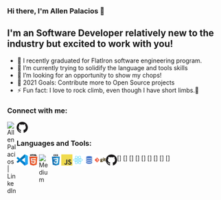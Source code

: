 ### Hi there, I'm Allen Palacios 👋

## I'm an Software Developer relatively new to the industry but excited to work with you!
- 🔭 I recently graduated for FlatIron software engineering program.
- 🌱 I’m currently trying to solidify the language and tools skills
- 👯 I’m looking for an opportunity to show my chops!
- 🥅 2021 Goals: Contribute more to Open Source projects
- ⚡ Fun fact: I love to rock climb, even though I have short limbs.🤣

### Connect with me:

[<img align="left" alt="Allen Palacios | LinkedIn" width="22px" src="https://cdn.jsdelivr.net/npm/simple-icons@v3/icons/linkedin.svg" />][LinkedIn]
[<img align="left" alt="GitHub" width="26px" src="https://raw.githubusercontent.com/github/explore/78df643247d429f6cc873026c0622819ad797942/topics/github/github.png" />][Github]

<br />

### Languages and Tools:

[<img align="left" alt="Visual Studio Code" width="26px" src="https://raw.githubusercontent.com/github/explore/80688e429a7d4ef2fca1e82350fe8e3517d3494d/topics/visual-studio-code/visual-studio-code.png" />]
[<img align="left" alt="HTML5" width="26px" src="https://raw.githubusercontent.com/github/explore/80688e429a7d4ef2fca1e82350fe8e3517d3494d/topics/html/html.png" />]
[<img align="left" alt="Medium" width="26px" src="https://www.google.com/search?q=medium+logo+png&sxsrf=AOaemvJT6TL1nty-j9S_C8u55tBj4rDByA:1630358909304&tbm=isch&source=iu&ictx=1&fir=4WcUxgYqxmQ07M%252CP4eei_b3GP5OBM%252C_&vet=1&usg=AI4_-kSWb6IHsH4oNtCbN7MH4INszImiHQ&sa=X&ved=2ahUKEwivwZSd2NnyAhVHRjABHZ8QArQQ9QF6BAgXEAE#imgrc=4WcUxgYqxmQ07M" />]
[<img align="left" alt="CSS3" width="26px" src="https://raw.githubusercontent.com/github/explore/80688e429a7d4ef2fca1e82350fe8e3517d3494d/topics/css/css.png" />]
[<img align="left" alt="JavaScript" width="26px" src="https://raw.githubusercontent.com/github/explore/80688e429a7d4ef2fca1e82350fe8e3517d3494d/topics/javascript/javascript.png" />]
[<img align="left" alt="React" width="26px" src="https://raw.githubusercontent.com/github/explore/80688e429a7d4ef2fca1e82350fe8e3517d3494d/topics/react/react.png" />] 
[<img align="left" alt="SQL" width="26px" src="https://raw.githubusercontent.com/github/explore/80688e429a7d4ef2fca1e82350fe8e3517d3494d/topics/sql/sql.png" />]
[<img align="left" alt="Git" width="26px" src="https://raw.githubusercontent.com/github/explore/80688e429a7d4ef2fca1e82350fe8e3517d3494d/topics/git/git.png" />]
[<img align="left" alt="GitHub" width="26px" src="https://raw.githubusercontent.com/github/explore/78df643247d429f6cc873026c0622819ad797942/topics/github/github.png" />]

<br />
<br />

[linkedin]: https://www.linkedin.com/in/allen-palacios-73b677151/
[Github]: https://github.com/ajpalacios08
